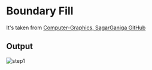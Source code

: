 # Boundary Fill

It's taken from [Computer-Graphics, SagarGaniga GitHub](https://github.com/SagarGaniga/computer-graphics)


## Output


<!-- ![step1](https://github.com/actionanand/cppGraphicsExamples/blob/main/assets/gif/boundary-fill.gif.gif) -->
![step1](https://raw.githubusercontent.com/actionanand/cppGraphicsExamples/main/assets/gif/boundary-fill.gif.gif)
